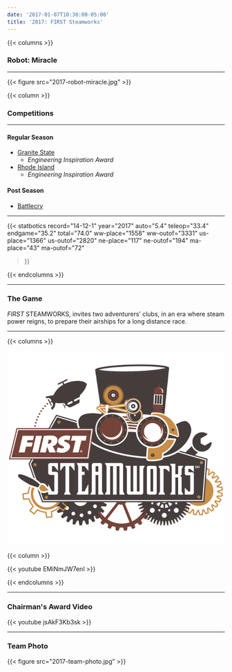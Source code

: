 ```yaml
---
date: '2017-01-07T10:30:00-05:00'
title: '2017: FIRST Steamworks'
---
```


{{< columns >}}

### Robot: Miracle

---

{{< figure src="2017-robot-miracle.jpg" >}}

{{< column >}}

### Competitions

---

#### Regular Season

* [Granite State](https://www.thebluealliance.com/event/2017nhgrs)
  * _Engineering Inspiration Award_
* [Rhode Island](https://www.thebluealliance.com/event/2017ripro)
  * _Engineering Inspiration Award_

#### Post Season

* [Battlecry](https://www.thebluealliance.com/event/2017bc)

---

{{< statbotics
    record="14-12-1" year="2017"
    auto="5.4" teleop="33.4" endgame="35.2" total="74.0"
    ww-place="1558" ww-outof="3331"
    us-place="1366" us-outof="2820"
    ne-place="117"  ne-outof="194"
    ma-place="43"  ma-outof="72"
>}}

{{< endcolumns >}}

---

### The Game

_FIRST_ STEAMWORKS, invites two adventurers’ clubs, in an era where steam power reigns, to prepare their airships for a long distance race.

---

{{< columns >}}

[![_FIRST_ Steamworks Logo](first-steamworks-frc-logo.svg)](https://en.wikipedia.org/wiki/FIRST_Steamworks)

{{< column >}}

{{< youtube EMiNmJW7enI >}}

{{< endcolumns >}}

---

### Chairman's Award Video

{{< youtube jsAkF3Kb3sk >}}

---

### Team Photo
{{< figure src="2017-team-photo.jpg" >}}
